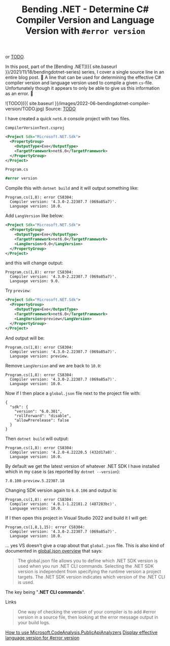 ﻿---
layout: post
title: Bending .NET - Determine C# Compiler Version and Language Version with `#error version`
---
or [TODO](https://www.youtube.com/watch?v=pQ0db2ERil8).

In this post, part of the [Bending .NET]({{ site.baseurl
}}/2021/11/18/bendingdotnet-series) series, I cover a single source line in an
 entire blog post. 🤷‍ A line that can be used for determining the effective C#
compiler version and language version used to compile a given `cs`-file.
Unfortunately though it appears to only be able to give us this information as
an error. 🤦‍

![TODO]({{ site.baseurl }}/images/2022-06-bendingdotnet-compiler-version/TODO.jpg)
Source: [TODO](https://www.flickr.com/photos/gomattolson/4321594214/)

I have created a quick `net6.0` console project with two files.

`CompilerVersionTest.csproj`
```xml
<Project Sdk="Microsoft.NET.Sdk">
  <PropertyGroup>
    <OutputType>Exe</OutputType>
    <TargetFramework>net6.0</TargetFramework>
  </PropertyGroup>
</Project>
```
 `Program.cs`
```csharp
#error version
```
Compile this with `dotnet build` and it will output something like:
```
Program.cs(1,8): error CS8304:
  Compiler version: '4.3.0-2.22307.7 (069a85a7)'.
  Language version: 10.0.
```
Add `LangVersion` like below:
```xml
<Project Sdk="Microsoft.NET.Sdk">
  <PropertyGroup>
    <OutputType>Exe</OutputType>
    <TargetFramework>net6.0</TargetFramework>
    <LangVersion>9.0</LangVersion>
  </PropertyGroup>
</Project>
```
and this will change output:
```
Program.cs(1,8): error CS8304:
  Compiler version: '4.3.0-2.22307.7 (069a85a7)'.
  Language version: 9.0.
```
Try `preview`:
```xml
<Project Sdk="Microsoft.NET.Sdk">
  <PropertyGroup>
    <OutputType>Exe</OutputType>
    <TargetFramework>net6.0</TargetFramework>
    <LangVersion>preview</LangVersion>
  </PropertyGroup>
</Project>
```
And output will be:
```
Program.cs(1,8): error CS8304:
  Compiler version: '4.3.0-2.22307.7 (069a85a7)'.
  Language version: preview.
```
Remove `LangVersion` and we are back to `10.0`:
```
Program.cs(1,8): error CS8304:
  Compiler version: '4.3.0-2.22307.7 (069a85a7)'.
  Language version: 10.0.
```

Now if I then place a `global.json` file next to the project file with:
```
{
  "sdk": {
    "version": "6.0.301",
    "rollForward": "disable",
    "allowPrerelease": false
  }
}
```
Then `dotnet build` will output:
```
Program.cs(1,8): error CS8304: 
  Compiler version: '4.2.0-4.22220.5 (432d17a8)'.
  Language version: 10.0.
```
By default we get the latest version of whatever .NET SDK I have installed which
in my case is (as reported by `dotnet --version`):
```
7.0.100-preview.5.22307.18
```
Changing SDK version again to `6.0.106` and output is:
```
Program.cs(1,8): error CS8304:
  Compiler version: '4.0.1-1.22181.2 (487283bc)'.
  Language version: 10.0.
```

If I then open this project in Visual Studio 2022 and build it I will get:
```
Program.cs(1,8,1,15): error CS8304:
  Compiler version: '4.3.0-2.22307.7 (069a85a7)'.
  Language version: 10.0.
```
... yes VS doesn't give a crap about that `global.json` file. This is also kind
of documented in [global.json
overview](https://docs.microsoft.com/en-us/dotnet/core/tools/global-json) that
says:

> The global.json file allows you to define which .NET SDK version is used when
> you run .NET CLI commands. Selecting the .NET SDK version is independent from
> specifying the runtime version a project targets. The .NET SDK version
> indicates which version of the .NET CLI is used.

The key being "**.NET CLI commands**".

Links

> One way of checking the version of your compiler is to add #error version in a
> source file, then looking at the error message output in your build logs.

[How to use Microsoft.CodeAnalysis.PublicApiAnalyzers](https://github.com/dotnet/roslyn-analyzers/blob/main/src/PublicApiAnalyzers/PublicApiAnalyzers.Help.md)
[Display effective language version for #error version](https://github.com/dotnet/roslyn/pull/51880)